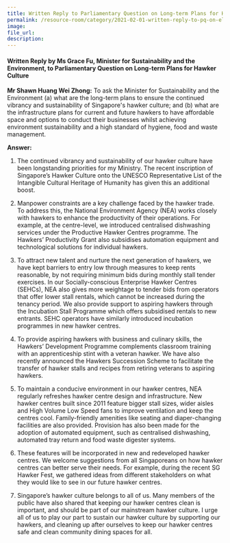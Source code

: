 ```yaml
---  
title: Written Reply to Parliamentary Question on Long-term Plans for Hawker Culture by Ms Grace Fu, Minister for Sustainability and the Environment
permalink: /resource-room/category/2021-02-01-written-reply-to-pq-on-electrifying-waste-collection-fleets/
image:  
file_url:  
description:  
---  
```


#### Written Reply by Ms Grace Fu, Minister for Sustainability and the Environment, to Parliamentary Question on Long-term Plans for Hawker Culture

**Mr Shawn Huang Wei Zhong:** To ask the Minister for Sustainability and the Environment (a) what are the long-term plans to ensure the continued vibrancy and sustainability of Singapore's hawker culture; and (b) what are the infrastructure plans for current and future hawkers to have affordable space and options to conduct their businesses whilst achieving environment sustainability and a high standard of hygiene, food and waste management.

**Answer:**

1.  The continued vibrancy and sustainability of our hawker culture have been longstanding priorities for my Ministry. The recent inscription of Singapore’s Hawker Culture onto the UNESCO Representative List of the Intangible Cultural Heritage of Humanity has given this an additional boost. 

2.	Manpower constraints are a key challenge faced by the hawker trade. To address this, the National Environment Agency (NEA) works closely with hawkers to enhance the productivity of their operations. For example, at the centre-level, we introduced centralised dishwashing services under the Productive Hawker Centres programme. The Hawkers’ Productivity Grant also subsidises automation equipment and technological solutions for individual hawkers. 

3.	To attract new talent and nurture the next generation of hawkers, we have kept barriers to entry low through measures to keep rents reasonable, by not requiring minimum bids during monthly stall tender exercises. In our Socially-conscious Enterprise Hawker Centres (SEHCs), NEA also gives more weightage to tender bids from operators that offer lower stall rentals, which cannot be increased during the tenancy period. We also provide support to aspiring hawkers through the Incubation Stall Programme which offers subsidised rentals to new entrants. SEHC operators have similarly introduced incubation programmes in new hawker centres.   

4.	To provide aspiring hawkers with business and culinary skills, the Hawkers’ Development Programme complements classroom training with an apprenticeship stint with a veteran hawker. We have also recently announced the Hawkers Succession Scheme to facilitate the transfer of hawker stalls and recipes from retiring veterans to aspiring hawkers. 

5.	To maintain a conducive environment in our hawker centres, NEA regularly refreshes hawker centre design and infrastructure. New hawker centres built since 2011 feature bigger stall sizes, wider aisles and High Volume Low Speed fans to improve ventilation and keep the centres cool. Family-friendly amenities like seating and diaper-changing facilities are also provided. Provision has also been made for the adoption of automated equipment, such as centralised dishwashing, automated tray return and food waste digester systems. 

6.	These features will be incorporated in new and redeveloped hawker centres. We welcome suggestions from all Singaporeans on how hawker centres can better serve their needs.  For example, during the recent SG Hawker Fest, we gathered ideas from different stakeholders on what they would like to see in our future hawker centres. 

7.	Singapore’s hawker culture belongs to all of us. Many members of the public have also shared that keeping our hawker centres clean is important, and should be part of our mainstream hawker culture.  I urge all of us to play our part to sustain our hawker culture by supporting our hawkers, and cleaning up after ourselves to keep our hawker centres safe and clean community dining spaces for all. 
